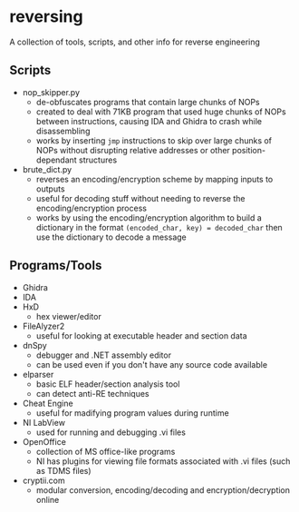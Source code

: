 # reversing
A collection of tools, scripts, and other info for reverse engineering

## Scripts
 - nop_skipper.py
   - de-obfuscates programs that contain large chunks of NOPs
   - created to deal with 71KB program that used huge chunks of NOPs between instructions, causing IDA and Ghidra to crash while disassembling
   - works by inserting `jmp` instructions to skip over large chunks of NOPs without disrupting relative addresses or other position-dependant structures
 - brute_dict.py
   - reverses an encoding/encryption scheme by mapping inputs to outputs
   - useful for decoding stuff without needing to reverse the encoding/encryption process
   - works by using the encoding/encryption algorithm to build a dictionary in the format `(encoded_char, key) = decoded_char` then use the dictionary to decode a message

## Programs/Tools
 - Ghidra
 - IDA
 - HxD
   - hex viewer/editor
 - FileAlyzer2
   - useful for looking at executable header and section data
 - dnSpy
   - debugger and .NET assembly editor
   - can be used even if you don't have any source code available
 - elparser
   - basic ELF header/section analysis tool
   - can detect anti-RE techniques
 - Cheat Engine
   - useful for madifying program values during runtime
 - NI LabView
   - used for running and debugging .vi files
 - OpenOffice
   - collection of MS office-like programs
   - NI has plugins for viewing file formats associated with .vi files (such as TDMS files)
 - cryptii.com
   - modular conversion, encoding/decoding and encryption/decryption online
